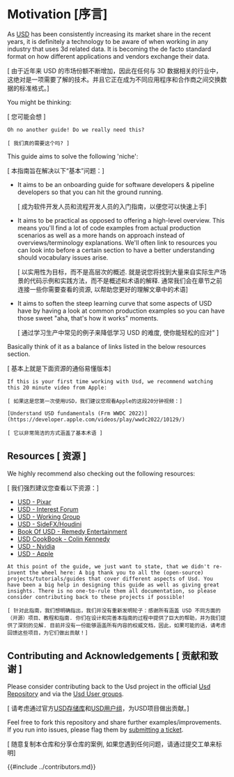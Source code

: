 
# Motivation [序言]
As [USD](https://openusd.org/release/index.html) has been consistently increasing its market share in the recent years, it is definitely a technology to be aware of when working in any industry that uses 3d related data. It is becoming the de facto standard format on how different applications and vendors exchange their data.

[ 由于近年来 USD 的市场份额不断增加，因此在任何与 3D 数据相关的行业中，这绝对是一项需要了解的技术。并且它正在成为不同应用程序和合作商之间交换数据的标准格式。]

You might be thinking:

[ 您可能会想 ]
```admonish question title=""
Oh no another guide! Do we really need this?

[ 我们真的需要这个吗? ]
```

This guide aims to solve the following 'niche':

[ 本指南旨在解决以下“基本”问题：]
- It aims to be an onboarding guide for software developers & pipeline developers so that you can hit the ground running.

    [ 成为软件开发人员和流程开发人员的入门指南，以便您可以快速上手]
- It aims to be practical as opposed to offering a high-level overview. This means you'll find a lot of code examples from actual production scenarios as well as a more hands on approach instead of overviews/terminology explanations. We'll often link to resources you can look into before a certain section to have a better understanding should vocabulary issues arise.

    [ 以实用性为目标，而不是高层次的概述. 就是说您将找到大量来自实际生产场景的代码示例和实践方法，而不是概述和术语的解释. 通常我们会在章节之前连接一些你需要查看的资源, 以帮助您更好的理解文章中的术语]
- It aims to soften the steep learning curve that some aspects of USD have by having a look at common production examples so you can have those sweet "aha, that's how it works" moments.

    [ 通过学习生产中常见的例子来降低学习 USD 的难度, 使你能轻松的应对" ]

Basically think of it as a balance of links listed in the below resources section.

[ 基本上就是下面资源的通俗易懂版本]
```admonish tip
If this is your first time working with Usd, we recommend watching this 20 minute video from Apple:

[ 如果这是您第一次使用USD，我们建议您观看Apple的这段20分钟视频：]

[Understand USD fundamentals (Frm WWDC 2022)](https://developer.apple.com/videos/play/wwdc2022/10129/)

[ 它以非常简洁的方式涵盖了基本术语 ]
```

## Resources [ 资源 ]
We highly recommend also checking out the following resources:

[ 我们强烈建议您查看以下资源：]

- [USD - Pixar](https://openusd.org/release/index.html)
- [USD - Interest Forum](https://groups.google.com/g/usd-interest)
- [USD - Working Group](https://wiki.aswf.io/display/WGUSD)
- [USD - SideFX/Houdini](https://www.sidefx.com/docs/houdini/solaris/usd.html)
- [Book Of USD - Remedy Entertainment](https://remedy-entertainment.github.io/USDBook/index.html)
- [USD CookBook - Colin Kennedy](https://github.com/ColinKennedy/USD-Cookbook)
- [USD - Nvidia](https://developer.nvidia.com/usd)
- [USD - Apple](https://developer.apple.com/videos/play/wwdc2022/10129/)

```admonish info title="A big thank you to the VFX community!"
At this point of the guide, we just want to state, that we didn't re-invent the wheel here: A big thank you to all the (open-source) projects/tutorials/guides that cover different aspects of Usd. You have been a big help in designing this guide as well as giving great insights. There is no one-to-rule them all documentation, so please consider contributing back to these projects if possible!

[ 针对此指南，我们想明确指出，我们并没有重新发明轮子：感谢所有涵盖 USD 不同方面的（开源）项目、教程和指南. 你们在设计和完善本指南的过程中提供了巨大的帮助，并为我们提供了深刻的见解. 目前并没有一份能够涵盖所有内容的权威文档，因此，如果可能的话，请考虑回馈这些项目，为它们做出贡献！]
```

## Contributing and Acknowledgements [ 贡献和致谢 ]
Please consider contributing back to the Usd project in the  official [Usd Repository](https://github.com/PixarAnimationStudios/USD) and via the [Usd User groups](https://wiki.aswf.io/display/WGUSD/USD+Working+Group).

[ 请考虑通过官方[USD存储库](https://github.com/PixarAnimationStudios/USD)和[USD用户组](https://wiki.aswf.io/display/WGUSD/USD+Working+Group)，为USD项目做出贡献。]

Feel free to fork this repository and share further examples/improvements.
If you run into issues, please flag them by [submitting a ticket](https://github.com/LucaScheller/VFX-UsdSurvivalGuide/issues/new).

[ 随意复制本仓库和分享仓库的案例, 如果您遇到任何问题，请通过提交工单来标明]

{{#include ../contributors.md}}
